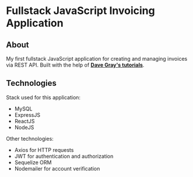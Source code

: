 # Fullstack JavaScript Invoicing Application

## About

My first fullstack JavaScript application for creating and managing invoices via REST API. Built with the help of **[Dave Gray's tutorials](https://www.youtube.com/c/DaveGrayTeachesCode)**.

## Technologies

Stack used for this application:

-   MySQL
-   ExpressJS
-   ReactJS
-   NodeJS

Other technologies:

-   Axios for HTTP requests
-   JWT for authentication and authorization
-   Sequelize ORM
-   Nodemailer for account verification
